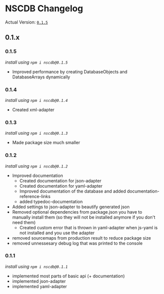 # NSCDB Changelog

Actual Version: [`0.1.5`](#0.1.5)

## 0.1.x


### 0.1.5

_install using `npm i nscdb@0.1.5`_
* Improved performance by creating DatabaseObjects and DatabaseArrays dynamically

### 0.1.4

_install using `npm i nscdb@0.1.4`_
* Created xml-adapter


### 0.1.3

_install using `npm i nscdb@0.1.3`_
* Made package size much smaller

### 0.1.2
_install using `npm i nscdb@0.1.2`_

* Improved documentation
  * Created documentation for json-adapter
  * Created documentation for yaml-adapter
  * Improved documentation of the database and added documentation-reference-links
  * added typedoc-documentation
* Added settings to json-adapter to beautify generated json
* Removed optional dependencies from package.json you have to manually install them 
  (so they will not be installed anymore if you don't need them)
  * Created custom error that is thrown in yaml-adapter when js-yaml is not 
    installed and you use the adapter
* removed sourcemaps from production result to reduce package size
* removed unnessesary debug log that was printed to the console


### 0.1.1
_install using `npm i nscdb@0.1.1`_

* implemented most parts of basic api (+ documentation)
* implemented json-adapter
* implemented yaml-adapter
